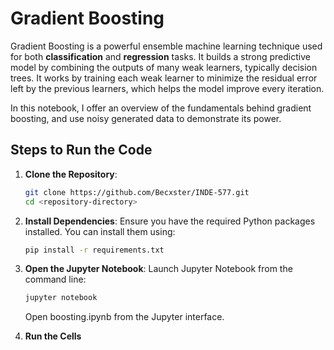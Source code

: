 
# Gradient Boosting

Gradient Boosting is a powerful ensemble machine learning technique used for both **classification** and **regression** tasks. It builds a strong predictive model by combining the outputs of many weak learners, typically decision trees. It works by training each weak learner to minimize the residual error left by the previous learners, which helps the model improve every iteration.

In this notebook, I offer an overview of the fundamentals behind gradient boosting, and use noisy generated data to demonstrate its power. 

## Steps to Run the Code
1. **Clone the Repository**:
    ```sh
    git clone https://github.com/Becxster/INDE-577.git
    cd <repository-directory>
    ```

2. **Install Dependencies**: Ensure you have the required Python packages installed. You can install them using:
    ```sh
    pip install -r requirements.txt
    ```

3. **Open the Jupyter Notebook**: Launch Jupyter Notebook from the command line:
    ```sh
    jupyter notebook
    ```
    Open boosting.ipynb from the Jupyter interface.
4. **Run the Cells**